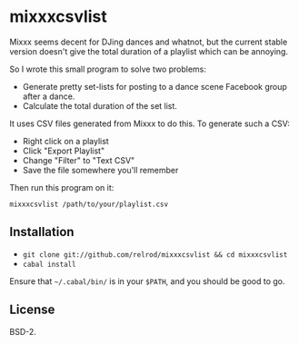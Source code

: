 # mixxxcsvlist

Mixxx seems decent for DJing dances and whatnot, but the current stable version
doesn't give the total duration of a playlist which can be annoying.

So I wrote this small program to solve two problems:

- Generate pretty set-lists for posting to a dance scene Facebook group after
  a dance.
- Calculate the total duration of the set list.

It uses CSV files generated from Mixxx to do this. To generate such a CSV:

- Right click on a playlist
- Click "Export Playlist"
- Change "Filter" to "Text CSV"
- Save the file somewhere you'll remember

Then run this program on it:

`mixxxcsvlist /path/to/your/playlist.csv`

## Installation

* `git clone git://github.com/relrod/mixxxcsvlist && cd mixxxcsvlist`
* `cabal install`

Ensure that `~/.cabal/bin/` is in your `$PATH`, and you should be good to go.

## License

BSD-2.
